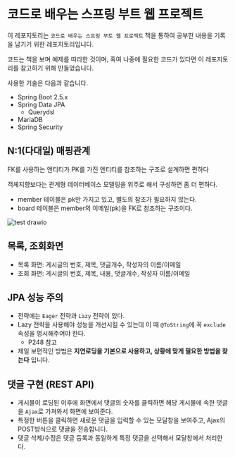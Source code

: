 # 코드로 배우는 스프링 부트 웹 프로젝트

이 레포지토리는 `코드로 배우는 스프링 부트 웹 프로젝트` 책을 통하여 공부한 내용을 기록을 남기기 위한 레포지토리입니다.

코드는 책을 보며 예제를 따라한 것이며, 혹여 나중에 필요한 코드가 있다면 이 레포지토리를 참고하기 위해 만들었습니다.

사용한 기술은 다음과 같습니다.

- Spring Boot 2.5.x
- Spring Data JPA
    - Querydsl
- MariaDB
- Spring Security

## N:1(다대일) 매핑관계

FK를 사용하는 엔티티가 PK를 가진 엔티티를 참조하는 구조로 설계하면 편하다

객체지향보다는 관계형 데이터베이스 모델링을 위주로 해서 구성하면 좀 더 편하다.

- member 테이블은 pk만 가지고 있고, 별도의 참조가 필요하지 않는다.
- board 테이블은 member의 이메일(pk)을 FK로 참조하는 구조이다.

![test drawio](https://user-images.githubusercontent.com/55525868/151691119-d4a899cd-6956-4d41-a8bd-6bdd9cc84d1e.png)

## 목록, 조회화면

- 목록 화면: 게시글의 번호, 제목, 댓글개수, 작성자의 이름/이메일
- 조회 화면: 게시글의 번호, 제목, 내용, 댓글개수, 작성자 이름/이메일

## JPA 성능 주의

- 전략에는 `Eager` 전략과 `Lazy` 전략이 있다.
- Lazy 전략을 사용해야 성능을 개선시킬 수 있는데 이 때 `@ToString`에 꼭 `exclude` 속성을 명시해주어야 한다.
  - P248 참고
- 제일 보편적인 방법은 **지연로딩을 기본으로 사용하고, 상황에 맞게 필요한 방법을 찾는다** 입니다.

## 댓글 구현 (REST API)

- 게시물이 로딩된 이후에 화면에서 댓글의 숫자를 클릭하면 해당 게시물에 속한 댓글을 `Ajax`로 가져와서 화면에 보여준다.
- 특정한 버튼을 클릭하면 새로운 댓글을 입력할 수 있는 모달창을 보여주고, Ajax의 POST방식으로 댓글을 전송합니다.
- 댓글 삭제/수정은 댓글 등록과 동일하게 특정 댓글을 선택해서 모달창에서 처리한다. 